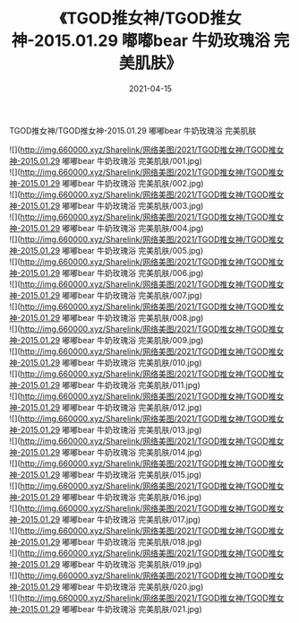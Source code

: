 ﻿---
layout: post
title:  《TGOD推女神/TGOD推女神-2015.01.29 嘟嘟bear 牛奶玫瑰浴 完美肌肤》
date:   2021-04-15
img: http://img.660000.xyz/Sharelink/网络美图/2021/TGOD推女神/TGOD推女神-2015.01.29 嘟嘟bear 牛奶玫瑰浴 完美肌肤/000.jpg
categories: [美女, 清纯, 唯美]
---

TGOD推女神/TGOD推女神-2015.01.29 嘟嘟bear 牛奶玫瑰浴 完美肌肤

 ![](http://img.660000.xyz/Sharelink/网络美图/2021/TGOD推女神/TGOD推女神-2015.01.29 嘟嘟bear 牛奶玫瑰浴 完美肌肤/001.jpg) <br>![](http://img.660000.xyz/Sharelink/网络美图/2021/TGOD推女神/TGOD推女神-2015.01.29 嘟嘟bear 牛奶玫瑰浴 完美肌肤/002.jpg) <br>![](http://img.660000.xyz/Sharelink/网络美图/2021/TGOD推女神/TGOD推女神-2015.01.29 嘟嘟bear 牛奶玫瑰浴 完美肌肤/003.jpg) <br>![](http://img.660000.xyz/Sharelink/网络美图/2021/TGOD推女神/TGOD推女神-2015.01.29 嘟嘟bear 牛奶玫瑰浴 完美肌肤/004.jpg) <br>![](http://img.660000.xyz/Sharelink/网络美图/2021/TGOD推女神/TGOD推女神-2015.01.29 嘟嘟bear 牛奶玫瑰浴 完美肌肤/005.jpg) <br>![](http://img.660000.xyz/Sharelink/网络美图/2021/TGOD推女神/TGOD推女神-2015.01.29 嘟嘟bear 牛奶玫瑰浴 完美肌肤/006.jpg) <br>![](http://img.660000.xyz/Sharelink/网络美图/2021/TGOD推女神/TGOD推女神-2015.01.29 嘟嘟bear 牛奶玫瑰浴 完美肌肤/007.jpg) <br>![](http://img.660000.xyz/Sharelink/网络美图/2021/TGOD推女神/TGOD推女神-2015.01.29 嘟嘟bear 牛奶玫瑰浴 完美肌肤/008.jpg) <br>![](http://img.660000.xyz/Sharelink/网络美图/2021/TGOD推女神/TGOD推女神-2015.01.29 嘟嘟bear 牛奶玫瑰浴 完美肌肤/009.jpg) <br>![](http://img.660000.xyz/Sharelink/网络美图/2021/TGOD推女神/TGOD推女神-2015.01.29 嘟嘟bear 牛奶玫瑰浴 完美肌肤/010.jpg) <br>![](http://img.660000.xyz/Sharelink/网络美图/2021/TGOD推女神/TGOD推女神-2015.01.29 嘟嘟bear 牛奶玫瑰浴 完美肌肤/011.jpg) <br>![](http://img.660000.xyz/Sharelink/网络美图/2021/TGOD推女神/TGOD推女神-2015.01.29 嘟嘟bear 牛奶玫瑰浴 完美肌肤/012.jpg) <br>![](http://img.660000.xyz/Sharelink/网络美图/2021/TGOD推女神/TGOD推女神-2015.01.29 嘟嘟bear 牛奶玫瑰浴 完美肌肤/013.jpg) <br>![](http://img.660000.xyz/Sharelink/网络美图/2021/TGOD推女神/TGOD推女神-2015.01.29 嘟嘟bear 牛奶玫瑰浴 完美肌肤/014.jpg) <br>![](http://img.660000.xyz/Sharelink/网络美图/2021/TGOD推女神/TGOD推女神-2015.01.29 嘟嘟bear 牛奶玫瑰浴 完美肌肤/015.jpg) <br>![](http://img.660000.xyz/Sharelink/网络美图/2021/TGOD推女神/TGOD推女神-2015.01.29 嘟嘟bear 牛奶玫瑰浴 完美肌肤/016.jpg) <br>![](http://img.660000.xyz/Sharelink/网络美图/2021/TGOD推女神/TGOD推女神-2015.01.29 嘟嘟bear 牛奶玫瑰浴 完美肌肤/017.jpg) <br>![](http://img.660000.xyz/Sharelink/网络美图/2021/TGOD推女神/TGOD推女神-2015.01.29 嘟嘟bear 牛奶玫瑰浴 完美肌肤/018.jpg) <br>![](http://img.660000.xyz/Sharelink/网络美图/2021/TGOD推女神/TGOD推女神-2015.01.29 嘟嘟bear 牛奶玫瑰浴 完美肌肤/019.jpg) <br>![](http://img.660000.xyz/Sharelink/网络美图/2021/TGOD推女神/TGOD推女神-2015.01.29 嘟嘟bear 牛奶玫瑰浴 完美肌肤/020.jpg) <br>![](http://img.660000.xyz/Sharelink/网络美图/2021/TGOD推女神/TGOD推女神-2015.01.29 嘟嘟bear 牛奶玫瑰浴 完美肌肤/021.jpg) <br>